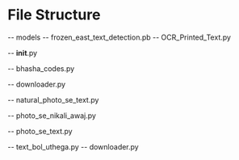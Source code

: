 # File Structure

-- models
-- frozen_east_text_detection.pb
-- OCR_Printed_Text.py

-- __init__.py

-- bhasha_codes.py

-- downloader.py

-- natural_photo_se_text.py

-- photo_se_nikali_awaj.py

-- photo_se_text.py

-- text_bol_uthega.py
-- downloader.py
